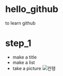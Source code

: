 # hello_github
to learn github

# step_1
- make a title
- make a list
- take a picture
![컨탱](https://user-images.githubusercontent.com/68673565/108011036-90407900-7049-11eb-9457-3931ad131b8f.jpg)
